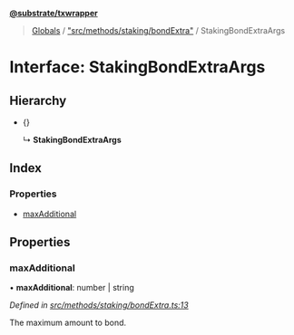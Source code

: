 **[@substrate/txwrapper](../README.md)**

> [Globals](../globals.md) / ["src/methods/staking/bondExtra"](../modules/_src_methods_staking_bondextra_.md) / StakingBondExtraArgs

# Interface: StakingBondExtraArgs

## Hierarchy

* {}

  ↳ **StakingBondExtraArgs**

## Index

### Properties

* [maxAdditional](_src_methods_staking_bondextra_.stakingbondextraargs.md#maxadditional)

## Properties

### maxAdditional

•  **maxAdditional**: number \| string

*Defined in [src/methods/staking/bondExtra.ts:13](https://github.com/paritytech/txwrapper/blob/f8d9b6f/src/methods/staking/bondExtra.ts#L13)*

The maximum amount to bond.
